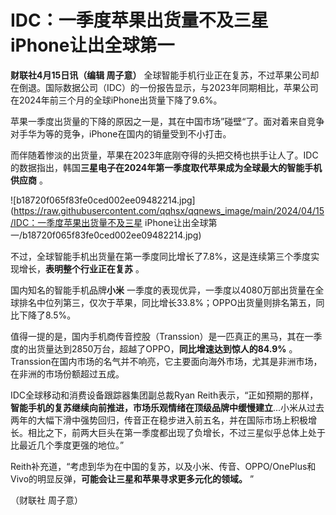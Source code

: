 # IDC：一季度苹果出货量不及三星 iPhone让出全球第一

**财联社4月15日讯（编辑 周子意）**
全球智能手机行业正在复苏，不过苹果公司却在倒退。国际数据公司（IDC）的一份报告显示，与2023年同期相比，苹果公司在2024年前三个月的全球iPhone出货量下降了9.6%。

苹果一季度出货量的下降的原因之一是，其在中国市场”碰壁“了。面对着来自竞争对手华为等的竞争，iPhone在国内的销量受到不小打击。

而伴随着惨淡的出货量，苹果在2023年底刚夺得的头把交椅也拱手让人了。IDC的数据指出，韩国**三星电子在2024年第一季度取代苹果成为全球最大的智能手机供应商**
。

![b18720f065f83fe0ced002ee09482214.jpg](https://raw.githubusercontent.com/qqhsx/qqnews_image/main/2024/04/15/IDC：一季度苹果出货量不及三星 iPhone让出全球第一/b18720f065f83fe0ced002ee09482214.jpg)

不过，全球智能手机出货量在第一季度同比增长了7.8%，这是连续第三个季度实现增长，**表明整个行业正在复苏** 。

国内知名的智能手机品牌**小米**
一季度的表现优异，一季度以4080万部出货量在全球排名中位列第三，仅次于苹果，同比增长33.8%；OPPO出货量则排名第五，同比下降了8.5%。

值得一提的是，国内手机商传音控股（Transsion）是一匹真正的黑马，其在一季度的出货量达到2850万台，超越了OPPO，**同比增速达到惊人的84.9%**
。Transsion在国内市场的名气并不响亮，它主要面向海外市场，尤其是非洲市场，在非洲的市场份额超过五成。

IDC全球移动和消费设备跟踪器集团副总裁Ryan
Reith表示，“正如预期的那样，**智能手机的复苏继续向前推进，市场乐观情绪在顶级品牌中缓慢建立**...小米从过去两年的大幅下滑中强势回归，传音正在稳步进入前五名，并在国际市场上积极增长。相比之下，前两大巨头在第一季度都出现了负增长，不过三星似乎总体上处于比最近几个季度更强的地位。”

Reith补充道，“考虑到华为在中国的复苏，以及小米、传音、OPPO/OnePlus和Vivo的明显反弹，**可能会让三星和苹果寻求更多元化的领域。** ”

（财联社 周子意）

